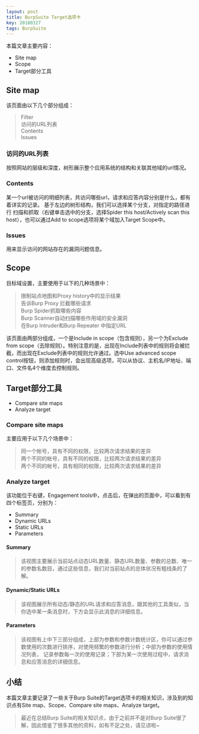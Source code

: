 ```yaml
---
layout: post
title: BurpSuite Target选项卡
key: 20180327
tags: BurpSuite
---
```


本篇文章主要内容：
- Site map
- Scope
- Target部分工具

<!--more-->

## Site map
该页面由以下几个部分组成：
>Filter  
>访问的URL列表  
>Contents  
>Issues

### 访问的URL列表
按照网站的层级和深度，树形展示整个应用系统的结构和关联其他域的url情况。

### Contents
某一个url被访问的明细列表，共访问哪些url，请求和应答内容分别是什么，都有着详实的记录。 基于左边的树形结构，我们可以选择某个分支，对指定的路径进行
扫描和抓取（右键单击选中的分支，选择Spider this host/Actively scan this host），也可以通过Add to scope选项将某个域加入Target Scope中。

### Issues
用来显示访问的网站存在的漏洞问题信息。

## Scope
目标域设置，主要使用于以下的几种场景中：
>限制站点地图和Proxy history中的显示结果  
>告诉Burp Proxy 拦截哪些请求  
>Burp Spider抓取哪些内容  
>Burp Scanner自动扫描哪些作用域的安全漏洞  
>在Burp Intruder和Burp Repeater 中指定URL  

该页面由两部分组成，一个是Include in scope（包含规则），另一个为Exclude from scope（去除规则）。特别注意的是，出现在Include列表中的规则将会被拦截，而出现在Exclude列表中的规则允许通过。选中Use advanced scope control按钮，则添加规则时，会出现高级选项，可以从协议、主机名/IP地址、端口、文件名4个维度去控制规则。

## Target部分工具
- Compare site maps
- Analyze target

### Compare site maps
主要应用于以下几个场景中：
>同一个帐号，具有不同的权限，比较两次请求结果的差异  
>两个不同的帐号，具有不同的权限，比较两次请求结果的差异  
>两个不同的帐号，具有相同的权限，比较两次请求结果的差异

### Analyze target
该功能位于右键，Engagement tools中，点击后，在弹出的页面中，可以看到有四个标签页，分别为：
- Summary
- Dynamic URLs
- Static URLs
- Parameters

#### Summary
>该视图主要展示当前站点动态URL数量、静态URL数量、参数的总数、唯一的参数名数目，通过这些信息，我们对当前站点的总体状况有粗线条的了解。

#### Dynamic/Static URLs
>该视图展示所有动态/静态的URL请求和应答消息，跟其他的工具类似，当你选中某一条消息时，下方会显示此消息的详细信息。

#### Parameters
>该视图有上中下三部分组成，上部为参数和参数计数统计区，你可以通过参数使用的次数进行排序，对使用频繁的参数进行分析；中部为参数的使用情况列表，
记录参数每一次的使用记录；下部为某一次使用过程中，请求消息和应答消息的详细信息。

## 小结
本篇文章主要记录了一些关于Burp Suite的Target选项卡的相关知识，涉及到的知识点有Site map、Scope、Compare site maps、Analyze target。
>最近在总结Burp Suite的相关知识点，由于之前并不是对Burp Suite很了解，因此借鉴了很多其他的资料，如有不足之处，请见谅啦~
